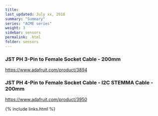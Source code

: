 ```yaml
---
title:  
last_updated: July xx, 2018
summary: "Summary"
series: "ACME series"
weight: 3
sidebar: sensors
permalink: .html
folder: sensors
---
```


### JST PH 3-Pin to Female Socket Cable - 200mm
https://www.adafruit.com/product/3894

### JST PH 4-Pin to Female Socket Cable - I2C STEMMA Cable - 200mm
https://www.adafruit.com/product/3950

{% include links.html %}
